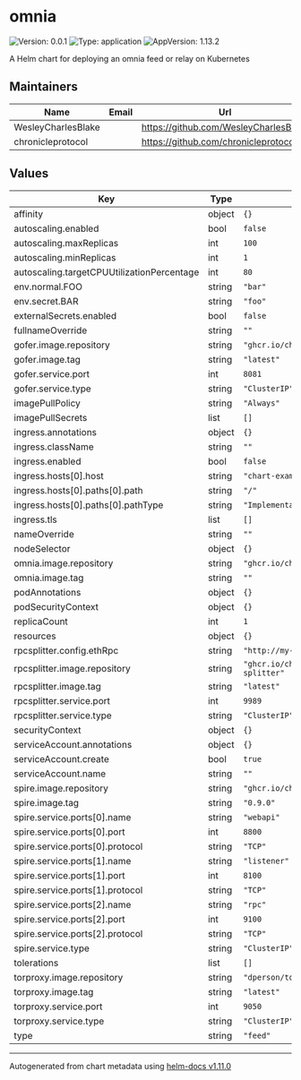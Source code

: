 # omnia

![Version: 0.0.1](https://img.shields.io/badge/Version-0.0.1-informational?style=flat-square) ![Type: application](https://img.shields.io/badge/Type-application-informational?style=flat-square) ![AppVersion: 1.13.2](https://img.shields.io/badge/AppVersion-1.13.2-informational?style=flat-square)

A Helm chart for deploying an omnia feed or relay on Kubernetes

## Maintainers

| Name | Email | Url |
| ---- | ------ | --- |
| WesleyCharlesBlake |  | <https://github.com/WesleyCharlesBlake> |
| chronicleprotocol |  | <https://github.com/chronicleprotocol> |

## Values

| Key | Type | Default | Description |
|-----|------|---------|-------------|
| affinity | object | `{}` |  |
| autoscaling.enabled | bool | `false` |  |
| autoscaling.maxReplicas | int | `100` |  |
| autoscaling.minReplicas | int | `1` |  |
| autoscaling.targetCPUUtilizationPercentage | int | `80` |  |
| env.normal.FOO | string | `"bar"` |  |
| env.secret.BAR | string | `"foo"` |  |
| externalSecrets.enabled | bool | `false` |  |
| fullnameOverride | string | `""` |  |
| gofer.image.repository | string | `"ghcr.io/chronicleprotocol/gofer"` |  |
| gofer.image.tag | string | `"latest"` |  |
| gofer.service.port | int | `8081` |  |
| gofer.service.type | string | `"ClusterIP"` |  |
| imagePullPolicy | string | `"Always"` |  |
| imagePullSecrets | list | `[]` |  |
| ingress.annotations | object | `{}` |  |
| ingress.className | string | `""` |  |
| ingress.enabled | bool | `false` |  |
| ingress.hosts[0].host | string | `"chart-example.local"` |  |
| ingress.hosts[0].paths[0].path | string | `"/"` |  |
| ingress.hosts[0].paths[0].pathType | string | `"ImplementationSpecific"` |  |
| ingress.tls | list | `[]` |  |
| nameOverride | string | `""` |  |
| nodeSelector | object | `{}` |  |
| omnia.image.repository | string | `"ghcr.io/chronicleprotocol/omnia"` |  |
| omnia.image.tag | string | `""` |  |
| podAnnotations | object | `{}` |  |
| podSecurityContext | object | `{}` |  |
| replicaCount | int | `1` |  |
| resources | object | `{}` |  |
| rpcsplitter.config.ethRpc | string | `"http://my-eth-rpc.domain"` |  |
| rpcsplitter.image.repository | string | `"ghcr.io/chronicleprotocol/rpc-splitter"` |  |
| rpcsplitter.image.tag | string | `"latest"` |  |
| rpcsplitter.service.port | int | `9989` |  |
| rpcsplitter.service.type | string | `"ClusterIP"` |  |
| securityContext | object | `{}` |  |
| serviceAccount.annotations | object | `{}` |  |
| serviceAccount.create | bool | `true` |  |
| serviceAccount.name | string | `""` |  |
| spire.image.repository | string | `"ghcr.io/chronicleprotocol/spire"` |  |
| spire.image.tag | string | `"0.9.0"` |  |
| spire.service.ports[0].name | string | `"webapi"` |  |
| spire.service.ports[0].port | int | `8800` |  |
| spire.service.ports[0].protocol | string | `"TCP"` |  |
| spire.service.ports[1].name | string | `"listener"` |  |
| spire.service.ports[1].port | int | `8100` |  |
| spire.service.ports[1].protocol | string | `"TCP"` |  |
| spire.service.ports[2].name | string | `"rpc"` |  |
| spire.service.ports[2].port | int | `9100` |  |
| spire.service.ports[2].protocol | string | `"TCP"` |  |
| spire.service.type | string | `"ClusterIP"` |  |
| tolerations | list | `[]` |  |
| torproxy.image.repository | string | `"dperson/torproxy"` |  |
| torproxy.image.tag | string | `"latest"` |  |
| torproxy.service.port | int | `9050` |  |
| torproxy.service.type | string | `"ClusterIP"` |  |
| type | string | `"feed"` |  |

----------------------------------------------
Autogenerated from chart metadata using [helm-docs v1.11.0](https://github.com/norwoodj/helm-docs/releases/v1.11.0)
